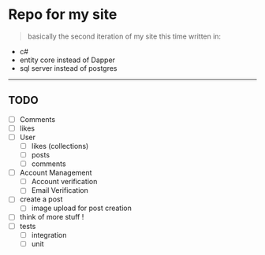 # Repo for my site

> basically the second iteration of my site this time written in:

- c#
- entity core instead of Dapper
- sql server instead of postgres

---

## TODO

- [ ]  Comments
- [ ] likes
- [ ] User
  - [ ] likes (collections)
  - [ ] posts
  - [ ] comments
- [ ] Account Management
  - [ ] Account verification
  - [ ] Email Verification
- [ ] create a post
  - [ ] image upload for post creation
- [ ] think of more stuff !
- [ ] tests
  - [ ] integration
  - [ ] unit
